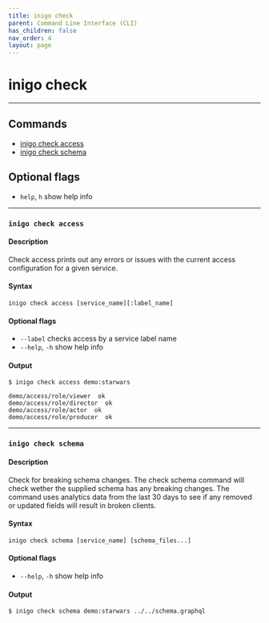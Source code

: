```yaml
---
title: inigo check
parent: Command Line Interface (CLI)
has_children: false
nav_order: 4
layout: page
---
```


# inigo check
---

## Commands
- [inigo check access](#inigo-check-access)
- [inigo check schema](#inigo-check-schema)

## Optional flags
* `help`, `h`
show help info

---

### ```inigo check access```
#### **Description**
Check access prints out any errors or issues with the current access configuration for a given service.

#### **Syntax**
```
inigo check access [service_name][:label_name]
```

#### Optional flags
* `--label`
checks access by a service label name
* `--help`, `-h`
show help info


#### **Output**
```
$ inigo check access demo:starwars

demo/access/role/viewer  ok
demo/access/role/director  ok
demo/access/role/actor  ok
demo/access/role/producer  ok
```

---

### ```inigo check schema```
#### **Description**
Check for breaking schema changes. The check schema command will check wether the supplied schema has any breaking changes. The command uses analytics data from the last 30 days to see if any removed or updated fields will result in broken clients.

#### **Syntax**
```
inigo check schema [service_name] [schema_files...]
```

#### Optional flags
* `--help`, `-h`
show help info


#### **Output**
```
$ inigo check schema demo:starwars ../../schema.graphql
```